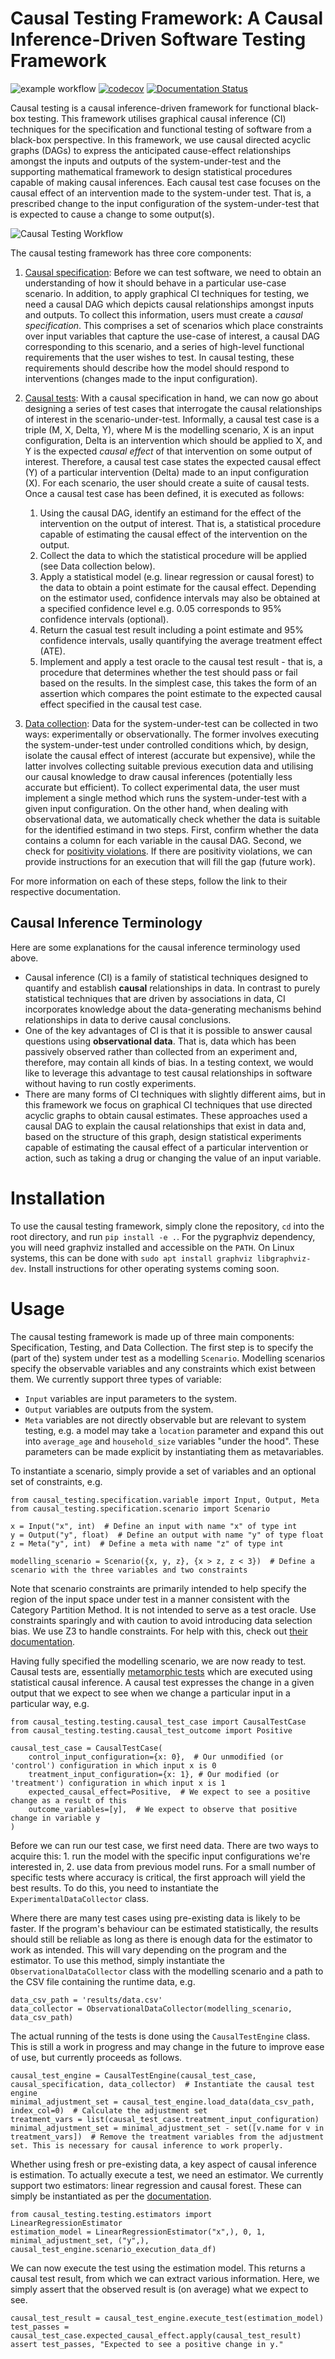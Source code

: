 # Causal Testing Framework: A Causal Inference-Driven Software Testing Framework

 ![example workflow](https://github.com/CITCOM-project/CausalTestingFramework/actions/workflows/ci-tests.yaml/badge.svg) [![codecov](https://codecov.io/gh/CITCOM-project/CausalTestingFramework/branch/main/graph/badge.svg?token=04ijFVrb4a)](https://codecov.io/gh/CITCOM-project/CausalTestingFramework) [![Documentation Status](https://readthedocs.org/projects/causal-testing-framework/badge/?version=latest)](https://causal-testing-framework.readthedocs.io/en/latest/?badge=latest)

Causal testing is a causal inference-driven framework for functional black-box testing. This framework utilises graphical causal inference (CI) techniques for the specification and functional testing of software from a black-box perspective. In this framework, we use causal directed acyclic graphs (DAGs) to express the anticipated cause-effect relationships amongst the inputs and outputs of the system-under-test and the supporting mathematical framework to design statistical procedures capable of making causal inferences. Each causal test case focuses on the causal effect of an intervention made to the system-under test. That is, a prescribed change to the input configuration of the system-under-test that is expected to cause a change to some output(s).

![Causal Testing Workflow](images/workflow.png)

The causal testing framework has three core components:

1. [Causal specification](causal_testing/specification/README.md): Before we can test software, we need to obtain an understanding of how it should behave in a particular use-case scenario. In addition, to apply graphical CI techniques for testing, we need a causal DAG which depicts causal relationships amongst inputs and outputs. To collect this information, users must create a _causal specification_. This comprises a set of scenarios which place constraints over input variables that capture the use-case of interest, a causal DAG corresponding to this scenario, and a series of high-level functional requirements that the user wishes to test. In causal testing, these requirements should describe how the model should respond to interventions (changes made to the input configuration).

2. [Causal tests](causal_testing/testing/README.md): With a causal specification in hand, we can now go about designing a series of test cases that interrogate the causal relationships of interest in the scenario-under-test. Informally, a causal test case is a triple (M, X, Delta, Y), where M is the modelling scenario, X is an input configuration, Delta is an intervention which should be applied to X, and Y is the expected _causal effect_ of that intervention on some output of interest. Therefore, a causal test case states the expected causal effect (Y) of a particular intervention (Delta) made to an input configuration (X). For each scenario, the user should create a suite of causal tests. Once a causal test case has been defined, it is executed as follows:
    1. Using the causal DAG, identify an estimand for the effect of the intervention on the output of interest. That is, a statistical procedure capable of estimating the causal effect of the intervention on the output.
    2. Collect the data to which the statistical procedure will be applied (see Data collection below).
    3. Apply a statistical model (e.g. linear regression or causal forest) to the data to obtain a point estimate for the causal effect. Depending on the estimator used, confidence intervals may also be obtained at a specified confidence level e.g. 0.05 corresponds to 95% confidence intervals (optional).
    4. Return the casual test result including a point estimate and 95% confidence intervals, usally quantifying the average treatment effect (ATE).
    5. Implement and apply a test oracle to the causal test result - that is, a procedure that determines whether the test should pass or fail based on the results. In the simplest case, this takes the form of an assertion which compares the point estimate to the expected causal effect specified in the causal test case.

3. [Data collection](causal_testing/data_collection/README.md): Data for the system-under-test can be collected in two ways: experimentally or observationally. The former involves executing the system-under-test under controlled conditions which, by design, isolate the causal effect of interest (accurate but expensive), while the latter involves collecting suitable previous execution data and utilising our causal knowledge to draw causal inferences (potentially less accurate but efficient). To collect experimental data, the user must implement a single method which runs the system-under-test with a given input configuration. On the other hand, when dealing with observational data, we automatically check whether the data is suitable for the identified estimand in two steps. First, confirm whether the data contains a column for each variable in the causal DAG. Second, we check for [positivity violations](https://www.youtube.com/watch?v=4xc8VkrF98w). If there are positivity violations, we can provide instructions for an execution that will fill the gap (future work).

For more information on each of these steps, follow the link to their respective documentation.

## Causal Inference Terminology
Here are some explanations for the causal inference terminology used above.

- Causal inference (CI) is a family of statistical techniques designed to quantify and establish **causal** relationships in data. In contrast to purely statistical techniques that are driven by associations in data, CI incorporates knowledge about the data-generating mechanisms behind relationships in data to derive causal conclusions.
- One of the key advantages of CI is that it is possible to answer causal questions using **observational data**. That is, data which has been passively observed rather than collected from an experiment and, therefore, may contain all kinds of bias. In a testing context, we would like to leverage this advantage to test causal relationships in software without having to run costly experiments.
- There are many forms of CI techniques with slightly different aims, but in this framework we focus on graphical CI techniques that use directed acyclic graphs to obtain causal estimates. These approaches used a causal DAG to explain the causal relationships that exist in data and, based on the structure of this graph, design statistical experiments capable of estimating the causal effect of a particular intervention or action, such as taking a drug or changing the value of an input variable.

# Installation
To use the causal testing framework, simply clone the repository, `cd` into the root directory, and run `pip install -e .`. For the pygraphviz dependency, you will need graphviz installed and accessible on the `PATH`. On Linux systems, this can be done with `sudo apt install graphviz libgraphviz-dev`. Install instructions for other operating systems coming soon.

# Usage
The causal testing framework is made up of three main components: Specification, Testing, and Data Collection. The first step is to specify the (part of the) system under test as a modelling `Scenario`. Modelling scenarios specify the observable variables and any constraints which exist between them. We currently support three types of variable:
  - `Input` variables are input parameters to the system.
  - `Output` variables are outputs from the system.
  - `Meta` variables are not directly observable but are relevant to system testing, e.g. a model may take a `location` parameter and expand this out into `average_age` and `household_size` variables "under the hood". These parameters can be made explicit by instantiating them as metavariables.

To instantiate a scenario, simply provide a set of variables and an optional set of constraints, e.g.
```
from causal_testing.specification.variable import Input, Output, Meta
from causal_testing.specification.scenario import Scenario

x = Input("x", int)  # Define an input with name "x" of type int
y = Output("y", float)  # Define an output with name "y" of type float
z = Meta("y", int)  # Define a meta with name "z" of type int

modelling_scenario = Scenario({x, y, z}, {x > z, z < 3})  # Define a scenario with the three variables and two constraints
```

Note that scenario constraints are primarily intended to help specify the region of the input space under test in a manner consistent with the Category Partition Method. It is not intended to serve as a test oracle. Use constraints sparingly and with caution to avoid introducing data selection bias. We use Z3 to handle constraints. For help with this, check out [their documentation](https://ericpony.github.io/z3py-tutorial/guide-examples.htm).

Having fully specified the modelling scenario, we are now ready to test. Causal tests are, essentially [metamorphic tests](https://en.wikipedia.org/wiki/Metamorphic_testing) which are executed using statistical causal inference. A causal test expresses the change in a given output that we expect to see when we change a particular input in a particular way, e.g.
```
from causal_testing.testing.causal_test_case import CausalTestCase
from causal_testing.testing.causal_test_outcome import Positive

causal_test_case = CausalTestCase(
    control_input_configuration={x: 0},  # Our unmodified (or 'control') configuration in which input x is 0
    treatment_input_configuration={x: 1}, # Our modified (or 'treatment') configuration in which input x is 1
    expected_causal_effect=Positive,  # We expect to see a positive change as a result of this
    outcome_variables=[y],  # We expect to observe that positive change in variable y
)
```

Before we can run our test case, we first need data. There are two ways to acquire this: 1. run the model with the specific input configurations we're interested in, 2. use data from previous model runs. For a small number of specific tests where accuracy is critical, the first approach will yield the best results. To do this, you need to instantiate the `ExperimentalDataCollector` class.

Where there are many test cases using pre-existing data is likely to be faster. If the program's behaviour can be estimated statistically, the results should still be reliable as long as there is enough data for the estimator to work as intended. This will vary depending on the program and the estimator. To use this method, simply instantiate the `ObservationalDataCollector` class with the modelling scenario and a path to the CSV file containing the runtime data, e.g.
```
data_csv_path = 'results/data.csv'
data_collector = ObservationalDataCollector(modelling_scenario, data_csv_path)
```


The actual running of the tests is done using the `CausalTestEngine` class. This is still a work in progress and may change in the future to improve ease of use, but currently proceeds as follows.

```
causal_test_engine = CausalTestEngine(causal_test_case, causal_specification, data_collector)  # Instantiate the causal test engine
minimal_adjustment_set = causal_test_engine.load_data(data_csv_path, index_col=0)  # Calculate the adjustment set
treatment_vars = list(causal_test_case.treatment_input_configuration)
minimal_adjustment_set = minimal_adjustment_set - set([v.name for v in treatment_vars])  # Remove the treatment variables from the adjustment set. This is necessary for causal inference to work properly.
```

Whether using fresh or pre-existing data, a key aspect of causal inference is estimation. To actually execute a test, we need an estimator. We currently support two estimators: linear regression and causal forest. These can simply be instantiated as per the [documentation](https://causal-testing-framework.readthedocs.io/en/latest/autoapi/causal_testing/testing/estimators/index.html).

```
from causal_testing.testing.estimators import LinearRegressionEstimator
estimation_model = LinearRegressionEstimator("x",), 0, 1, minimal_adjustment_set, ("y",), causal_test_engine.scenario_execution_data_df)
```

We can now execute the test using the estimation model. This returns a causal test result, from which we can extract various information. Here, we simply assert that the observed result is (on average) what we expect to see.

```
causal_test_result = causal_test_engine.execute_test(estimation_model)
test_passes = causal_test_case.expected_causal_effect.apply(causal_test_result)
assert test_passes, "Expected to see a positive change in y."
```

